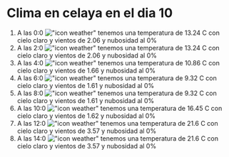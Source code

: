 # Clima en celaya en el dia 10

1. A las 0:0 !["icon weather"](http://openweathermap.org/img/w/01n.png) tenemos una temperatura de 13.24 C con cielo claro y  vientos de 2.06 y nubosidad al 0%
1. A las 2:0 !["icon weather"](http://openweathermap.org/img/w/01n.png) tenemos una temperatura de 13.24 C con cielo claro y  vientos de 2.06 y nubosidad al 0%
1. A las 4:0 !["icon weather"](http://openweathermap.org/img/w/01n.png) tenemos una temperatura de 10.86 C con cielo claro y  vientos de 1.66 y nubosidad al 0%
1. A las 6:0 !["icon weather"](http://openweathermap.org/img/w/01n.png) tenemos una temperatura de 9.32 C con cielo claro y  vientos de 1.61 y nubosidad al 0%
1. A las 8:0 !["icon weather"](http://openweathermap.org/img/w/01d.png) tenemos una temperatura de 9.32 C con cielo claro y  vientos de 1.61 y nubosidad al 0%
1. A las 10:0 !["icon weather"](http://openweathermap.org/img/w/01d.png) tenemos una temperatura de 16.45 C con cielo claro y  vientos de 1.62 y nubosidad al 0%
1. A las 12:0 !["icon weather"](http://openweathermap.org/img/w/01d.png) tenemos una temperatura de 21.6 C con cielo claro y  vientos de 3.57 y nubosidad al 0%
1. A las 14:0 !["icon weather"](http://openweathermap.org/img/w/01d.png) tenemos una temperatura de 21.6 C con cielo claro y  vientos de 3.57 y nubosidad al 0%
